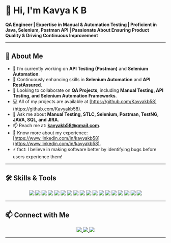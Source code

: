 
# 👋 Hi, I'm Kavya K B  

**QA Engineer | Expertise in Manual & Automation Testing | Proficient in Java, Selenium, Postman API | Passionate About Ensuring Product Quality & Driving Continuous Improvement**  

---

## 🚀 About Me  

- 🔭 I’m currently working on **API Testing (Postman)** and **Selenium Automation**.  
- 🌱 Continuously enhancing skills in **Selenium Automation** and **API RestAssured**.  
- 👯 Looking to collaborate on **QA Projects**, including **Manual Testing, API Testing, and Selenium Automation Frameworks**.  
- 💻 All of my projects are available at [https://github.com/Kavyakb58](https://github.com/Kavyakb58).  
- 💬 Ask me about **Manual Testing, STLC, Selenium, Postman, TestNG, JAVA, SQL, and JIRA**.  
- 📫 Reach me at: **kavyakb58@gmail.com**.  
- 📄 Know more about my experience: [https://www.linkedin.com/in/kavyakb58](https://www.linkedin.com/in/kavyakb58).  
- ⚡ fact: I believe in making software better by identifying bugs before users experience them!  

---

## 🛠️ Skills & Tools  

<div align="center">  
<a href="https://www.atlassian.com/software/jira" target="_blank"><img src="https://img.shields.io/badge/JIRA-0052CC?style=for-the-badge&logo=jira&logoColor=white" /></a>
<a href="https://www.postman.com/" target="_blank"><img src="https://img.shields.io/badge/Postman-FF6C37?style=for-the-badge&logo=postman&logoColor=white" /></a>
<a href="https://www.npmjs.com/package/newman" target="_blank"><img src="https://img.shields.io/badge/Newman-3C873A?style=for-the-badge&logo=npm&logoColor=white" /></a>
<a href="https://learning.postman.com/docs/postman-cli/cli-overview/" target="_blank"><img src="https://img.shields.io/badge/Postman%20CLI-FF6C37?style=for-the-badge&logo=postman&logoColor=white" /></a>
<a href="https://www.selenium.dev/" target="_blank"><img src="https://img.shields.io/badge/Selenium-43B02A?style=for-the-badge&logo=selenium&logoColor=white" /></a>
<a href="https://testng.org/" target="_blank"><img src="https://img.shields.io/badge/TestNG-FCC624?style=for-the-badge&logo=apache%20jmeter&logoColor=black" /></a>
<a href="https://git-scm.com/" target="_blank"><img src="https://img.shields.io/badge/Git-F05032?style=for-the-badge&logo=git&logoColor=white" /></a>
<a href="https://github.com/" target="_blank"><img src="https://img.shields.io/badge/GitHub-181717?style=for-the-badge&logo=github&logoColor=white" /></a>
<a href="https://www.jenkins.io/" target="_blank"><img src="https://img.shields.io/badge/Jenkins-D24939?style=for-the-badge&logo=jenkins&logoColor=white" /></a>
<a href="https://www.mysql.com/" target="_blank"><img src="https://img.shields.io/badge/SQL-4479A1?style=for-the-badge&logo=mysql&logoColor=white" /></a>
<a href="https://www.java.com/" target="_blank"><img src="https://img.shields.io/badge/Java-007396?style=for-the-badge&logo=java&logoColor=white" /></a>
<a href="https://maven.apache.org/" target="_blank"><img src="https://img.shields.io/badge/Maven-C71A36?style=for-the-badge&logo=apachemaven&logoColor=white" /></a>
<a href="https://www.json.org/json-en.html" target="_blank"><img src="https://img.shields.io/badge/JSON-000000?style=for-the-badge&logo=json&logoColor=white" /></a>
<a href="https://slack.com/" target="_blank"><img src="https://img.shields.io/badge/Slack-4A154B?style=for-the-badge&logo=slack&logoColor=white" /></a>
<a href="https://jam.dev/" target="_blank"><img src="https://img.shields.io/badge/Jam%20Dev-FF5A5F?style=for-the-badge&logo=jam&logoColor=white" /></a>
<a href="https://selectorshub.com/" target="_blank"><img src="https://img.shields.io/badge/SelectorsHub-FF5722?style=for-the-badge&logo=google-chrome&logoColor=white" /></a>
<img src="https://img.shields.io/badge/Page%20Object%20Model-grey?style=for-the-badge" />
<img src="https://img.shields.io/badge/Data%20Driven%20Testing-important?style=for-the-badge" />
</div>  

---

## 📫 Connect with Me  

<p align="center">  
  <a href="https://github.com/Kavyakb58" target="_blank">
    <img src="https://img.shields.io/badge/GitHub-100000?style=for-the-badge&logo=github&logoColor=white" />
  </a>  
  <a href="https://www.linkedin.com/in/kavyakb58" target="_blank">
    <img src="https://img.shields.io/badge/LinkedIn-0A66C2?style=for-the-badge&logo=linkedin&logoColor=white" />
  </a>  
  <a href="mailto:kavyakb58@gmail.com" target="_blank">
    <img src="https://img.shields.io/badge/Gmail-D14836?style=for-the-badge&logo=gmail&logoColor=white" />
  </a>  
</p>  

---
